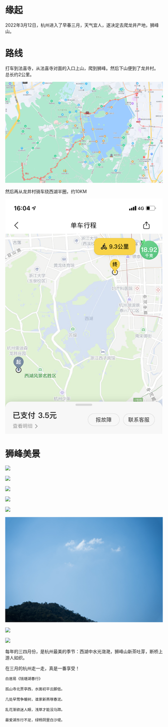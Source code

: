 # 缘起

2022年3月12日，杭州进入了早春三月，天气宜人，遂决定去爬龙井产地，狮峰山。 

# 路线

打车到法喜寺，从法喜寺对面的入口上山，爬到狮峰。然后下山便到了龙井村。 总长约2公里。 

![](轨迹.png) 

然后再从龙井村骑车绕西湖半圈，约10KM 

![](bicycle.png) 



# 狮峰美景

![](_DSC4564.jpg) 



![](_DSC4562.jpg) 

![](_DSC4591.jpg) 



![](_DSC4618.jpg) 

![](_DSC4636.jpg) 

![](_DSC4713.jpg) 

![](_DSC4749.jpg) 

![](_DSC4740.jpg) 



每年的三四月份，是杭州最美的季节：西湖中水光潋滟，狮峰山新茶吐芽，断桥上游人如织。

在三月的杭州走一走，真是一番享受！ 



```
白居易《钱塘湖春行》

孤山寺北贾亭西，水面初平云脚低。

几处早莺争暖树，谁家新燕啄春泥。

乱花渐欲迷人眼，浅草才能没马蹄。

最爱湖东行不足，绿杨阴里白沙堤。
```



